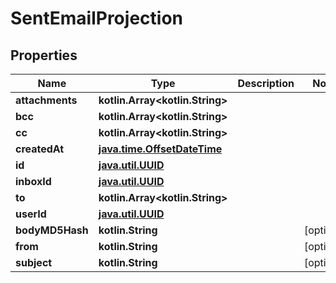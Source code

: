 
# SentEmailProjection

## Properties
Name | Type | Description | Notes
------------ | ------------- | ------------- | -------------
**attachments** | **kotlin.Array&lt;kotlin.String&gt;** |  | 
**bcc** | **kotlin.Array&lt;kotlin.String&gt;** |  | 
**cc** | **kotlin.Array&lt;kotlin.String&gt;** |  | 
**createdAt** | [**java.time.OffsetDateTime**](java.time.OffsetDateTime) |  | 
**id** | [**java.util.UUID**](java.util.UUID) |  | 
**inboxId** | [**java.util.UUID**](java.util.UUID) |  | 
**to** | **kotlin.Array&lt;kotlin.String&gt;** |  | 
**userId** | [**java.util.UUID**](java.util.UUID) |  | 
**bodyMD5Hash** | **kotlin.String** |  |  [optional]
**from** | **kotlin.String** |  |  [optional]
**subject** | **kotlin.String** |  |  [optional]



